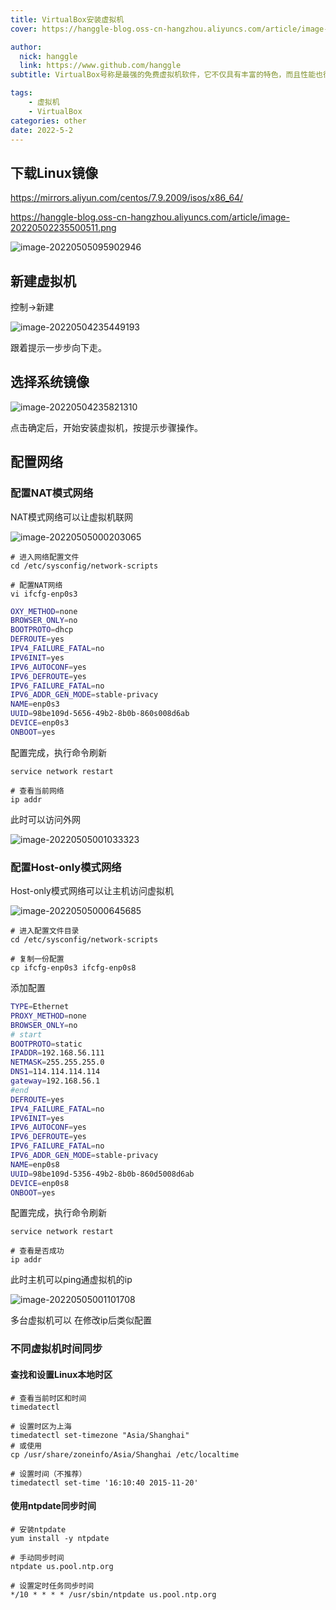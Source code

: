```yaml
---
title: VirtualBox安装虚拟机
cover: https://hanggle-blog.oss-cn-hangzhou.aliyuncs.com/article/image-20220505095902946.png

author: 
  nick: hanggle
  link: https://www.github.com/hanggle
subtitle: VirtualBox号称是最强的免费虚拟机软件，它不仅具有丰富的特色，而且性能也很优异。它简单易用，可虚拟的系统包括Windows（从Windows 3.1到Windows 10、Windows Server 2012，所有的Windows系统都支持）、Mac OS X、Linux、OpenBSD、Solaris、IBM OS2甚至Android等操作系统。

tags: 
    - 虚拟机
    - VirtualBox
categories: other
date: 2022-5-2
---
```


## 下载Linux镜像

https://mirrors.aliyun.com/centos/7.9.2009/isos/x86_64/

https://hanggle-blog.oss-cn-hangzhou.aliyuncs.com/article/image-20220502235500511.png

![image-20220505095902946](https://hanggle-blog.oss-cn-hangzhou.aliyuncs.com/article/image-20220505095902946.png)

## 新建虚拟机

控制->新建

![image-20220504235449193](https://hanggle-blog.oss-cn-hangzhou.aliyuncs.com/article/image-20220504235449193.png)

跟着提示一步步向下走。

## 选择系统镜像

![image-20220504235821310](https://hanggle-blog.oss-cn-hangzhou.aliyuncs.com/article/image-20220504235821310.png)

点击确定后，开始安装虚拟机，按提示步骤操作。

## 配置网络



### 配置NAT模式网络

NAT模式网络可以让虚拟机联网

![image-20220505000203065](https://hanggle-blog.oss-cn-hangzhou.aliyuncs.com/article/image-20220505000203065.png) 



```shell
# 进入网络配置文件
cd /etc/sysconfig/network-scripts

# 配置NAT网络
vi ifcfg-enp0s3
```

```bash
OXY_METHOD=none
BROWSER_ONLY=no
BOOTPROTO=dhcp
DEFROUTE=yes
IPV4_FAILURE_FATAL=no
IPV6INIT=yes
IPV6_AUTOCONF=yes
IPV6_DEFROUTE=yes
IPV6_FAILURE_FATAL=no
IPV6_ADDR_GEN_MODE=stable-privacy
NAME=enp0s3
UUID=98be109d-5656-49b2-8b0b-860s008d6ab
DEVICE=enp0s3
ONBOOT=yes
```

配置完成，执行命令刷新

```shell
service network restart
```

```
# 查看当前网络
ip addr	
```

此时可以访问外网

![image-20220505001033323](https://hanggle-blog.oss-cn-hangzhou.aliyuncs.com/article/image-20220505001033323.png)



### 配置Host-only模式网络

Host-only模式网络可以让主机访问虚拟机

![image-20220505000645685](https://hanggle-blog.oss-cn-hangzhou.aliyuncs.com/article/image-20220505000645685.png)

```shell
# 进入配置文件目录
cd /etc/sysconfig/network-scripts

# 复制一份配置
cp ifcfg-enp0s3 ifcfg-enp0s8
```

添加配置

```sh
TYPE=Ethernet
PROXY_METHOD=none
BROWSER_ONLY=no
# start
BOOTPROTO=static
IPADDR=192.168.56.111
NETMASK=255.255.255.0
DNS1=114.114.114.114
gateway=192.168.56.1
#end
DEFROUTE=yes
IPV4_FAILURE_FATAL=no
IPV6INIT=yes
IPV6_AUTOCONF=yes
IPV6_DEFROUTE=yes
IPV6_FAILURE_FATAL=no
IPV6_ADDR_GEN_MODE=stable-privacy
NAME=enp0s8
UUID=98be109d-5356-49b2-8b0b-860d5008d6ab
DEVICE=enp0s8
ONBOOT=yes
```

配置完成，执行命令刷新

```
service network restart

# 查看是否成功
ip addr
```



此时主机可以ping通虚拟机的ip

![image-20220505001101708](https://hanggle-blog.oss-cn-hangzhou.aliyuncs.com/article/image-20220505001101708.png)

多台虚拟机可以 在修改ip后类似配置



### 不同虚拟机时间同步

#### 查找和设置Linux本地时区

```shell
# 查看当前时区和时间
timedatectl

# 设置时区为上海
timedatectl set-timezone "Asia/Shanghai"
# 或使用
cp /usr/share/zoneinfo/Asia/Shanghai /etc/localtime

# 设置时间（不推荐）
timedatectl set-time '16:10:40 2015-11-20'
```



#### 使用ntpdate同步时间

```
# 安装ntpdate
yum install -y ntpdate

# 手动同步时间
ntpdate us.pool.ntp.org

# 设置定时任务同步时间
*/10 * * * * /usr/sbin/ntpdate us.pool.ntp.org

```

